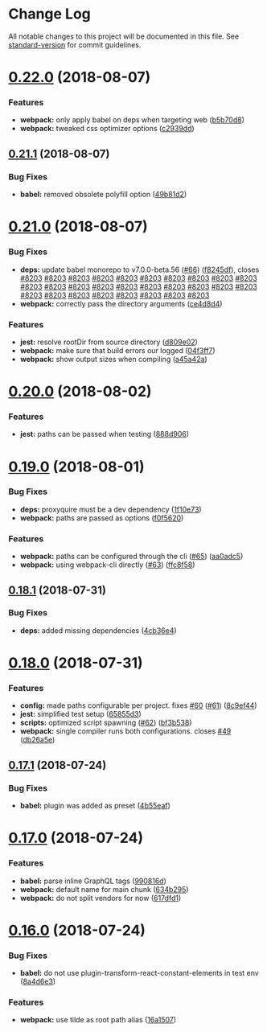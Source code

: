 # Change Log

All notable changes to this project will be documented in this file. See [standard-version](https://github.com/conventional-changelog/standard-version) for commit guidelines.

<a name="0.22.0"></a>

# [0.22.0](https://github.com/webstronauts/liftoff-scripts/compare/v0.21.1...v0.22.0) (2018-08-07)

### Features

- **webpack:** only apply babel on deps when targeting web ([b5b70d8](https://github.com/webstronauts/liftoff-scripts/commit/b5b70d8))
- **webpack:** tweaked css optimizer options ([c2939dd](https://github.com/webstronauts/liftoff-scripts/commit/c2939dd))

<a name="0.21.1"></a>

## [0.21.1](https://github.com/webstronauts/liftoff-scripts/compare/v0.21.0...v0.21.1) (2018-08-07)

### Bug Fixes

- **babel:** removed obsolete polyfill option ([49b81d2](https://github.com/webstronauts/liftoff-scripts/commit/49b81d2))

<a name="0.21.0"></a>

# [0.21.0](https://github.com/webstronauts/liftoff-scripts/compare/v0.20.0...v0.21.0) (2018-08-07)

### Bug Fixes

- **deps:** update babel monorepo to v7.0.0-beta.56 ([#66](https://github.com/webstronauts/liftoff-scripts/issues/66)) ([f8245df](https://github.com/webstronauts/liftoff-scripts/commit/f8245df)), closes [#8203](https://github.com/webstronauts/liftoff-scripts/issues/8203) [#8203](https://github.com/webstronauts/liftoff-scripts/issues/8203) [#8203](https://github.com/webstronauts/liftoff-scripts/issues/8203) [#8203](https://github.com/webstronauts/liftoff-scripts/issues/8203) [#8203](https://github.com/webstronauts/liftoff-scripts/issues/8203) [#8203](https://github.com/webstronauts/liftoff-scripts/issues/8203) [#8203](https://github.com/webstronauts/liftoff-scripts/issues/8203) [#8203](https://github.com/webstronauts/liftoff-scripts/issues/8203) [#8203](https://github.com/webstronauts/liftoff-scripts/issues/8203) [#8203](https://github.com/webstronauts/liftoff-scripts/issues/8203) [#8203](https://github.com/webstronauts/liftoff-scripts/issues/8203) [#8203](https://github.com/webstronauts/liftoff-scripts/issues/8203) [#8203](https://github.com/webstronauts/liftoff-scripts/issues/8203) [#8203](https://github.com/webstronauts/liftoff-scripts/issues/8203) [#8203](https://github.com/webstronauts/liftoff-scripts/issues/8203) [#8203](https://github.com/webstronauts/liftoff-scripts/issues/8203) [#8203](https://github.com/webstronauts/liftoff-scripts/issues/8203) [#8203](https://github.com/webstronauts/liftoff-scripts/issues/8203) [#8203](https://github.com/webstronauts/liftoff-scripts/issues/8203) [#8203](https://github.com/webstronauts/liftoff-scripts/issues/8203) [#8203](https://github.com/webstronauts/liftoff-scripts/issues/8203) [#8203](https://github.com/webstronauts/liftoff-scripts/issues/8203) [#8203](https://github.com/webstronauts/liftoff-scripts/issues/8203) [#8203](https://github.com/webstronauts/liftoff-scripts/issues/8203) [#8203](https://github.com/webstronauts/liftoff-scripts/issues/8203) [#8203](https://github.com/webstronauts/liftoff-scripts/issues/8203) [#8203](https://github.com/webstronauts/liftoff-scripts/issues/8203) [#8203](https://github.com/webstronauts/liftoff-scripts/issues/8203)
- **webpack:** correctly pass the directory arguments ([ce4d8d4](https://github.com/webstronauts/liftoff-scripts/commit/ce4d8d4))

### Features

- **jest:** resolve rootDir from source directory ([d809e02](https://github.com/webstronauts/liftoff-scripts/commit/d809e02))
- **webpack:** make sure that build errors our logged ([04f3ff7](https://github.com/webstronauts/liftoff-scripts/commit/04f3ff7))
- **webpack:** show output sizes when compiling ([a45a42a](https://github.com/webstronauts/liftoff-scripts/commit/a45a42a))

<a name="0.20.0"></a>

# [0.20.0](https://github.com/webstronauts/liftoff-scripts/compare/v0.19.0...v0.20.0) (2018-08-02)

### Features

- **jest:** paths can be passed when testing ([888d906](https://github.com/webstronauts/liftoff-scripts/commit/888d906))

<a name="0.19.0"></a>

# [0.19.0](https://github.com/webstronauts/liftoff-scripts/compare/v0.18.1...v0.19.0) (2018-08-01)

### Bug Fixes

- **deps:** proxyquire must be a dev dependency ([1f10e73](https://github.com/webstronauts/liftoff-scripts/commit/1f10e73))
- **webpack:** paths are passed as options ([f0f5620](https://github.com/webstronauts/liftoff-scripts/commit/f0f5620))

### Features

- **webpack:** paths can be configured through the cli ([#65](https://github.com/webstronauts/liftoff-scripts/issues/65)) ([aa0adc5](https://github.com/webstronauts/liftoff-scripts/commit/aa0adc5))
- **webpack:** using webpack-cli directly ([#63](https://github.com/webstronauts/liftoff-scripts/issues/63)) ([ffc8f58](https://github.com/webstronauts/liftoff-scripts/commit/ffc8f58))

<a name="0.18.1"></a>

## [0.18.1](https://github.com/webstronauts/liftoff-scripts/compare/v0.18.0...v0.18.1) (2018-07-31)

### Bug Fixes

- **deps:** added missing dependencies ([4cb36e4](https://github.com/webstronauts/liftoff-scripts/commit/4cb36e4))

<a name="0.18.0"></a>

# [0.18.0](https://github.com/webstronauts/liftoff-scripts/compare/v0.17.1...v0.18.0) (2018-07-31)

### Features

- **config:** made paths configurable per project. fixes [#60](https://github.com/webstronauts/liftoff-scripts/issues/60) ([#61](https://github.com/webstronauts/liftoff-scripts/issues/61)) ([8c9ef44](https://github.com/webstronauts/liftoff-scripts/commit/8c9ef44))
- **jest:** simplified test setup ([65855d3](https://github.com/webstronauts/liftoff-scripts/commit/65855d3))
- **scripts:** optimized script spawning ([#62](https://github.com/webstronauts/liftoff-scripts/issues/62)) ([bf3b538](https://github.com/webstronauts/liftoff-scripts/commit/bf3b538))
- **webpack:** single compiler runs both configurations. closes [#49](https://github.com/webstronauts/liftoff-scripts/issues/49) ([db26a5e](https://github.com/webstronauts/liftoff-scripts/commit/db26a5e))

<a name="0.17.1"></a>

## [0.17.1](https://github.com/webstronauts/liftoff-scripts/compare/v0.17.0...v0.17.1) (2018-07-24)

### Bug Fixes

- **babel:** plugin was added as preset ([4b55eaf](https://github.com/webstronauts/liftoff-scripts/commit/4b55eaf))

<a name="0.17.0"></a>

# [0.17.0](https://github.com/webstronauts/liftoff-scripts/compare/v0.16.0...v0.17.0) (2018-07-24)

### Features

- **babel:** parse inline GraphQL tags ([990816d](https://github.com/webstronauts/liftoff-scripts/commit/990816d))
- **webpack:** default name for main chunk ([634b295](https://github.com/webstronauts/liftoff-scripts/commit/634b295))
- **webpack:** do not split vendors for now ([617dfd1](https://github.com/webstronauts/liftoff-scripts/commit/617dfd1))

<a name="0.16.0"></a>

# [0.16.0](https://github.com/webstronauts/liftoff-scripts/compare/v0.15.2...v0.16.0) (2018-07-24)

### Bug Fixes

- **babel:** do not use plugin-transform-react-constant-elements in test env ([8a4d6e3](https://github.com/webstronauts/liftoff-scripts/commit/8a4d6e3))

### Features

- **webpack:** use tilde as root path alias ([16a1507](https://github.com/webstronauts/liftoff-scripts/commit/16a1507))
